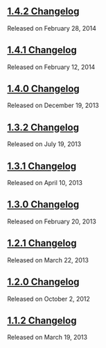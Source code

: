 <script>{
	"title": "Changelogs",
	"noHeadingLinks": true
}</script>

## [1.4.2 Changelog](/changelog/1.4.2/)
Released on February 28, 2014

## [1.4.1 Changelog](/changelog/1.4.1/)
Released on February 12, 2014

## [1.4.0 Changelog](/changelog/1.4.0/)
Released on December 19, 2013

## [1.3.2 Changelog](/changelog/1.3.2/)
Released on July 19, 2013

## [1.3.1 Changelog](/changelog/1.3.1/)
Released on April 10, 2013

## [1.3.0 Changelog](/changelog/1.3.0/)
Released on February 20, 2013

## [1.2.1 Changelog](/changelog/1.2.1/)
Released on March 22, 2013

## [1.2.0 Changelog](/changelog/1.2.0/)
Released on October 2, 2012

## [1.1.2 Changelog](/changelog/1.1.2/)
Released on March 19, 2013
